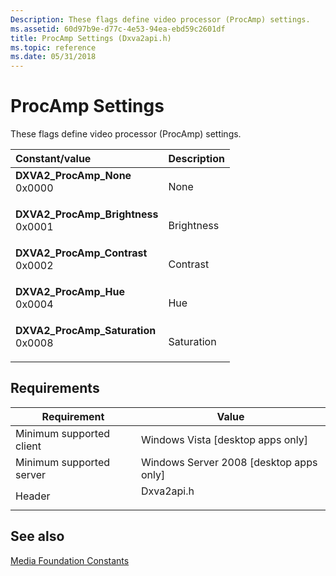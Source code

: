 ```yaml
---
Description: These flags define video processor (ProcAmp) settings.
ms.assetid: 60d97b9e-d77c-4e53-94ea-ebd59c2601df
title: ProcAmp Settings (Dxva2api.h)
ms.topic: reference
ms.date: 05/31/2018
---
```


# ProcAmp Settings

These flags define video processor (ProcAmp) settings.



| Constant/value                                                                                                                                                                                                                                                                                         | Description           |
|:-------------------------------------------------------------------------------------------------------------------------------------------------------------------------------------------------------------------------------------------------------------------------------------------------------|:----------------------|
| <span id="DXVA2_ProcAmp_None"></span><span id="dxva2_procamp_none"></span><span id="DXVA2_PROCAMP_NONE"></span><dl> <dt>**DXVA2\_ProcAmp\_None**</dt> <dt>0x0000</dt> </dl>                         | None<br/>       |
| <span id="DXVA2_ProcAmp_Brightness"></span><span id="dxva2_procamp_brightness"></span><span id="DXVA2_PROCAMP_BRIGHTNESS"></span><dl> <dt>**DXVA2\_ProcAmp\_Brightness**</dt> <dt>0x0001</dt> </dl> | Brightness<br/> |
| <span id="DXVA2_ProcAmp_Contrast"></span><span id="dxva2_procamp_contrast"></span><span id="DXVA2_PROCAMP_CONTRAST"></span><dl> <dt>**DXVA2\_ProcAmp\_Contrast**</dt> <dt>0x0002</dt> </dl>         | Contrast<br/>   |
| <span id="DXVA2_ProcAmp_Hue"></span><span id="dxva2_procamp_hue"></span><span id="DXVA2_PROCAMP_HUE"></span><dl> <dt>**DXVA2\_ProcAmp\_Hue**</dt> <dt>0x0004</dt> </dl>                             | Hue<br/>        |
| <span id="DXVA2_ProcAmp_Saturation"></span><span id="dxva2_procamp_saturation"></span><span id="DXVA2_PROCAMP_SATURATION"></span><dl> <dt>**DXVA2\_ProcAmp\_Saturation**</dt> <dt>0x0008</dt> </dl> | Saturation<br/> |



## Requirements



| Requirement | Value |
|-------------------------------------|---------------------------------------------------------------------------------------|
| Minimum supported client<br/> | Windows Vista \[desktop apps only\]<br/>                                        |
| Minimum supported server<br/> | Windows Server 2008 \[desktop apps only\]<br/>                                  |
| Header<br/>                   | <dl> <dt>Dxva2api.h</dt> </dl> |



## See also

<dl> <dt>

[Media Foundation Constants](media-foundation-constants.md)
</dt> </dl>

 

 





